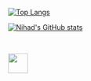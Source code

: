 [![Top Langs](https://github-readme-stats.vercel.app/api/top-langs/?username=NihadZeidan&theme=dark&layout=compact&show_icons=true)](https://github.com/NihadZeidan)

[![Nihad's GitHub stats](https://github-readme-stats.vercel.app/api?username=NihadZeidan&theme=dark&show_icons=true&show_owner=true&&hide=stars,issues)](https://github.com/NihadZeidan)



 <br />

 <a href="https://www.linkedin.com/in/nihadzeidan/" target="_blank"> <img width="40px" height="40px" src="https://acorjordan.org/wp-content/uploads/2019/11/linkedin-logo.png" /> </a>
